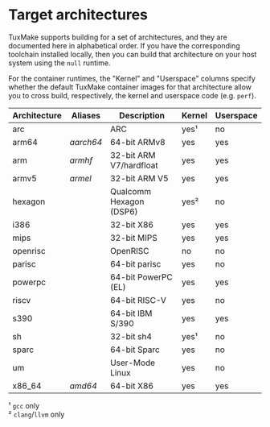 # Target architectures

TuxMake supports building for a set of architectures, and they are documented
here in alphabetical order. If you have the corresponding toolchain installed
locally, then you can build that architecture on your host system using the
`null` runtime.

For the container runtimes, the "Kernel" and "Userspace" columns specify
whether the default TuxMake container images for that architecture allow you to
cross build, respectively, the kernel and userspace code (e.g. `perf`).


Architecture | Aliases     | Description              | Kernel   | Userspace
-------------|-------------|--------------------------|----------|----------
arc          |             | ARC                      | yes¹     | no
arm64        | *aarch64*   | 64-bit ARMv8             | yes      | yes
arm          | *armhf*     | 32-bit ARM V7/hardfloat  | yes      | yes
armv5        | *armel*     | 32-bit ARM V5            | yes      | yes
hexagon      |             | Qualcomm Hexagon (DSP6)  | yes²     | no
i386         |             | 32-bit X86               | yes      | yes
mips         |             | 32-bit MIPS              | yes      | yes
openrisc     |             | OpenRISC                 | no       | no
parisc       |             | 64-bit parisc            | yes      | no
powerpc      |             | 64-bit PowerPC (EL)      | yes      | yes
riscv        |             | 64-bit RISC-V            | yes      | no
s390         |             | 64-bit IBM S/390         | yes      | yes
sh           |             | 32-bit sh4               | yes¹     | no
sparc        |             | 64-bit Sparc             | yes      | no
um           |             | User-Mode Linux          | yes      | no
x86_64       | *amd64*     | 64-bit X86               | yes      | yes

¹ `gcc` only  
² `clang`/`llvm` only
